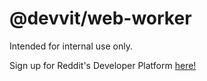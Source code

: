 # @devvit/web-worker

Intended for internal use only.

Sign up for Reddit's Developer Platform [here!](https://developers.reddit.com)
